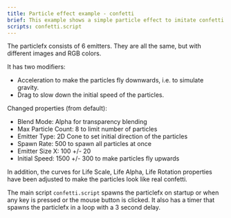 ```yaml
---
title: Particle effect example - confetti
brief: This example shows a simple particle effect to imitate confetti.
scripts: confetti.script
---
```


The particlefx consists of 6 emitters. They are all the same, but with different images and RGB colors.

It has two modifiers:
 - Acceleration to make the particles fly downwards, i.e. to simulate gravity.
 - Drag to slow down the initial speed of the particles.
 
Changed properties (from default):
 - Blend Mode: Alpha for transparency blending
 - Max Particle Count: 8 to limit number of particles
 - Emitter Type: 2D Cone to set initial direction of the particles
 - Spawn Rate: 500 to spawn all particles at once
 - Emitter Size X: 100 +/- 20
 - Initial Speed: 1500 +/- 300 to make particles fly upwards
 
In addition, the curves for Life Scale, Life Alpha, Life Rotation properties have been adjusted to make the particles look like real confetti.

The main script `confetti.script` spawns the particlefx on startup or when any key is pressed or the mouse button is clicked. It also has a timer that spawns the particlefx in a loop with a 3 second delay.
